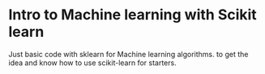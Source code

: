 # Intro to Machine learning with Scikit learn
Just basic code with sklearn for Machine learning algorithms. to get the idea and know how to use scikit-learn for starters.
